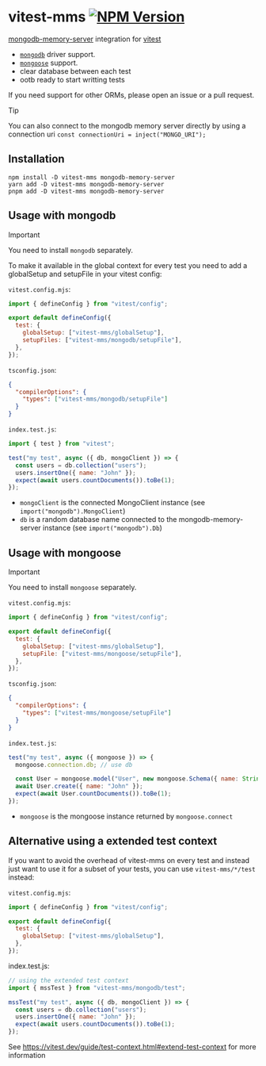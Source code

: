 # vitest-mms [![NPM Version](https://img.shields.io/npm/v/vitest-mms)](https://www.npmjs.com/package/vitest-mms)

[mongodb-memory-server](https://typegoose.github.io/mongodb-memory-server/) integration for [vitest](https://vitest.dev/)

- [`mongodb`](#usage-with-mongodb) driver support.
- [`mongoose`](#usage-with-mongoose) support.
- clear database between each test
- ootb ready to start writting tests

If you need support for other ORMs, please open an issue or a pull request.

> [!TIP]
> You can also connect to the mongodb memory server directly by using a connection uri `const connectionUri = inject("MONGO_URI");`

## Installation

```shell
npm install -D vitest-mms mongodb-memory-server
yarn add -D vitest-mms mongodb-memory-server
pnpm add -D vitest-mms mongodb-memory-server
```

## Usage with mongodb

> [!IMPORTANT]
> You need to install `mongodb` separately.

To make it available in the global context for every test you need to add a globalSetup and setupFile in your vitest config:

`vitest.config.mjs`:

```js
import { defineConfig } from "vitest/config";

export default defineConfig({
  test: {
    globalSetup: ["vitest-mms/globalSetup"],
    setupFiles: ["vitest-mms/mongodb/setupFile"],
  },
});
```

`tsconfig.json`:

```json
{
  "compilerOptions": {
    "types": ["vitest-mms/mongodb/setupFile"]
  }
}
```

`index.test.js`:

```js
import { test } from "vitest";

test("my test", async ({ db, mongoClient }) => {
  const users = db.collection("users");
  users.insertOne({ name: "John" });
  expect(await users.countDocuments()).toBe(1);
});
```

- `mongoClient` is the connected MongoClient instance (see `import("mongodb").MongoClient`)
- `db` is a random database name connected to the mongodb-memory-server instance (see `import("mongodb").Db`)

## Usage with mongoose

> [!IMPORTANT]
> You need to install `mongoose` separately.

`vitest.config.mjs`:

```js
import { defineConfig } from "vitest/config";

export default defineConfig({
  test: {
    globalSetup: ["vitest-mms/globalSetup"],
    setupFile: ["vitest-mms/mongoose/setupFile"],
  },
});
```

`tsconfig.json`:

```json
{
  "compilerOptions": {
    "types": ["vitest-mms/mongoose/setupFile"]
  }
}
```

`index.test.js`:

```js
test("my test", async ({ mongoose }) => {
  mongoose.connection.db; // use db

  const User = mongoose.model("User", new mongoose.Schema({ name: String }));
  await User.create({ name: "John" });
  expect(await User.countDocuments()).toBe(1);
});
```

- `mongoose` is the mongoose instance returned by `mongoose.connect`

## Alternative using a extended test context

If you want to avoid the overhead of vitest-mms on every test and instead just want to use it for a subset of your tests, you can use `vitest-mms/*/test` instead:

`vitest.config.mjs`:

```js
import { defineConfig } from "vitest/config";

export default defineConfig({
  test: {
    globalSetup: ["vitest-mms/globalSetup"],
  },
});
```

index.test.js:

```js
// using the extended test context
import { mssTest } from "vitest-mms/mongodb/test";

mssTest("my test", async ({ db, mongoClient }) => {
  const users = db.collection("users");
  users.insertOne({ name: "John" });
  expect(await users.countDocuments()).toBe(1);
});
```

See https://vitest.dev/guide/test-context.html#extend-test-context for more information
